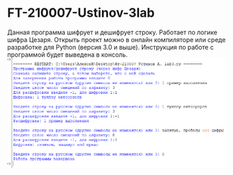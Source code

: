 # FT-210007-Ustinov-3lab
Данная программа шифрует и дешифрует строку. Работает по логике шифра Цезаря. Открыть проект можно в онлайн компиляторе или среде разработке для Python (версия 3.0 и выше). Инструкция по работе с программой будет выведена в консоль.
![Скриншот тестов](https://github.com/holodnyisiemens/FT-210007-Ustinov-3lab/blob/main/img/tests.png)
